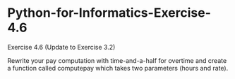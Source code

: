 # Python-for-Informatics-Exercise-4.6

Exercise 4.6
(Update to Exercise 3.2)

Rewrite your pay computation with time-and-a-half for overtime
and create a function called computepay which takes two parameters (hours and
rate).
